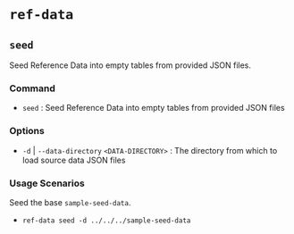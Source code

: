 # `ref-data`

## `seed`

Seed Reference Data into empty tables from provided JSON files.

### Command

- `seed` : Seed Reference Data into empty tables from provided JSON files

### Options

- `-d` | `--data-directory` `<DATA-DIRECTORY>` : The directory from which to load source data JSON files

### Usage Scenarios

Seed the base `sample-seed-data`.

- `ref-data seed -d ../../../sample-seed-data`

